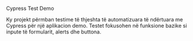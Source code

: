 Cypress Test Demo

Ky projekt përmban testime të thjeshta të automatizuara të ndërtuara me Cypress për një aplikacion demo.
Testet fokusohen në funksione bazike si inpute të formularit, alerts dhe buttona.

